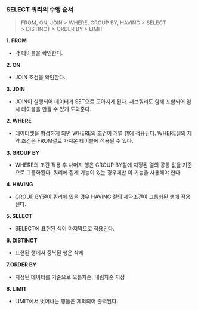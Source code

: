 ### **SELECT 쿼리의 수행 순서**

> FROM, ON, JOIN > WHERE, GROUP BY, HAVING > SELECT > DISTINCT > ORDER BY > LIMIT
> 

**1. FROM**

- 각 테이블을 확인한다.

**2. ON**

- JOIN 조건을 확인한다.

**3. JOIN**

- JOIN이 실행되어 데이터가 SET으로 모아지게 된다. 서브쿼리도 함께 포함되어 임시 테이블을 만들 수 있게 도와준다.

**2. WHERE**

- 데이터셋을 형성하게 되면 WHERE의 조건이 개별 행에 적용된다. WHERE절의 제약 조건은 FROM절로 가져온 테이블에 적용될 수 있다.

**3. GROUP BY**

- WHERE의 조건 적용 후 나머지 행은 GROUP BY절에 지정된 열의 공통 값을 기준으로 그룹화된다. 쿼리에 집계 기능이 있는 경우에만 이 기능을 사용해야 한다.

**4. HAVING**

- GROUP BY절이 쿼리에 있을 경우 HAVING 절의 제약조건이 그룹화된 행에 적용된다.

**5. SELECT**

- SELECT에 표현된 식이 마지막으로 적용된다.

**6. DISTINCT**

- 표현된 행에서 중복된 행은 삭제

**7.ORDER BY**

- 지정된 데이터를 기준으로 오름차순, 내림차순 지정

**8. LIMIT**

- LIMIT에서 벗어나는 행들은 제외되어 출력된다.
